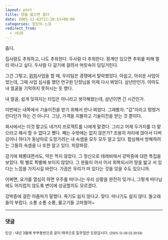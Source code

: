 ```yaml
---
layout: post
title: 땅을 밟으면 춥다
date: 2005-12-03T22:20:53+09:00
categories: 일상의-느낌
redirect_from:
  - /638
---
```


춥다.

집사람도 추워하고, 나도 추워한다. 두사람 다 추워한다. 핑계만 있으면 추위를 피해 멀리 떠나고 싶다. 두사람 다 감기에 걸려서 머릿속이 딩딩거린다.

그건 그렇고, <a href="http://www.widef.org/" target=bb>위피</a>사업을 할 때, 우리팀은 경쟁에서 탈락했었다. 아쉽고, 아쉬운 사업이었는데, 그때 사업 심사를 했던 연구원 단장님을 어제 다시 뵈었다. 삼년만인가. 아마도 내 얼굴을 기억하지 못하시는 듯 했다.

내 얼굴, 쉽게 잊혀지는 타입은 아니라고 생각해왔는데, 삼년이면 긴 시간인가.

이번에는 내쪽에서 기술이전을 받기 위해서 만나 뵈었다. 그래봤자. "갑"이라고 떵떵거린다던가 하는 건 아니다. 그냥, 가격을 지불하고 기술이전을 받는 것 뿐이다.

회사에서는 이것 말고도 네가지 프로젝트를 나에게 맡겼다. 그리고 어제 두가지를 더 맡으라고 해서 할 수 없다고 쨌다. 째는 수밖에는 없지 않은가? 조용히 자리에 앉아서 디버깅이나 하다가 동남아로 도망가려는 내 속셈을 모두 모두 알고 있다. 합심해서 방해하려는 그들의 속셈을 나 또한 알고 있다. 피장파장.

감기에 헤롱대면서도, 약은 먹지 않았다. 그 정신으로 테레비에서 강박증에 대한 특집을 보았다. 뭐 별로 특별해 보이지 않았다. 그 분들이 어서 어서 회복되시어 땅을 밟고 서 있다는 느낌을 가지시길 바란다. 가끔은 우리가 떠 있다는 것을 잊을 수도 있으니까.

어쩌면, 요가를 열심히 하면 우주를 떠다니는 우리 상황을 완전히 잊거나, 그렇게 떠다님에도 어지럽지 않도록 변이에 성공할지도 모르겠다.

강박증에 걸린 아줌마가 말했다. 죽기도 쉽지 않다고. 맞다. 떠나기도 쉽지 않다. 돌고래들이 부럽다. 소롱 소롱 소롱, 물고기들 고마웠어~

* * *

### 댓글



<!--- cmt:1052 --->
<!--- mail: --->
<!--- parent:0 --->

<small class=comment>단군 : 내년 3월에 부부동반으로 같이 태국으로 일주일만 도망갑시다. <small>(2005-12-06 02:39:56)</small></small>

